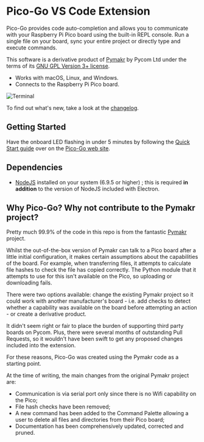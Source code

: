 #  Pico-Go VS Code Extension 

Pico-Go provides code auto-completion and allows  you to communicate with your Raspberry Pi Pico board using the built-in REPL console. Run a single file on your board, sync your entire project or directly type and execute commands.

This software is a derivative product of [Pymakr](https://marketplace.visualstudio.com/items?itemName=pycom.Pymakr) by Pycom Ltd under the terms of its [GNU GPL Version 3+ license](LICENSE.md).

- Works with macOS, Linux, and Windows.
- Connects to the Raspberry Pi Pico board.

![Terminal](https://raw.githubusercontent.com/cpwood/Pico-Go/main/images/screenshot1.png)

To find out what's new, take a look at the [changelog](CHANGELOG.md).

## Getting Started

Have the onboard LED flashing in under 5 minutes by following the [Quick Start guide](http://pico-go.net/docs/start/quick/) over on the [Pico-Go web site](http://pico-go.net).

## Dependencies

- [NodeJS](https://nodejs.org) installed on your system (6.9.5 or higher) ; this is required **in addition** to the version of NodeJS included with Electron.

## Why Pico-Go? Why not contribute to the Pymakr project?

Pretty much 99.9% of the code in this repo is from the fantastic [Pymakr](https://github.com/pycom/pymakr-vsc) project. 

Whilst the out-of-the-box version of Pymakr can talk to a Pico board after a little initial configuration, it makes certain assumptions about the capabilities of the board. For example, when transferring files, it attempts to calculate file hashes to check the file has copied correctly. The Python module that it attempts to use for this isn't available on the Pico, so uploading or downloading fails.

There were two options available: change the existing Pymakr project so it could work with another manufacturer's board - i.e. add checks to detect whether a capability was available on the board before attempting an action - or create a derivative product.

It didn't seem right or fair to place the burden of supporting third party boards on Pycom. Plus, there were several months of outstanding Pull Requests, so it wouldn't have been swift to get any proposed changes included into the extension.

For these reasons, Pico-Go was created using the Pymakr code as a starting point.

At the time of writing, the main changes from the original Pymakr project are:

* Communication is via serial port only since there is no Wifi capability on the Pico;
* File hash checks have been removed;
* A new command has been added to the Command Palette allowing a user to delete all files and directories from their Pico board;
* Documentation has been comprehensively updated, corrected and pruned.